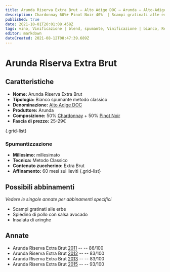 ```yaml
---
title: Arunda Riserva Extra Brut – Alto Adige DOC – Arunda – Alto-Adige (IT) – 25-29€ – 2★-5★
description: Chardonnay 60%+ Pinot Noir 40%  | Scampi gratinati alle erbe – Spiedino di pollo con salsa avocado – Insalata di aringhe
published: true
date: 2021-10-01T20:01:08.458Z
tags: vino, Vinificazione | blend, spumante, Vinificazione | bianco, Regione | Alto-Adige (IT), metodo classico, Scampi gratinati alle erbe, chardonnay, pinot nero, extra-brut, millesimato, Valutazioni | 5 stelle, pinot noir, pinot bianco, Prezzi | 25-29€, Spiedino di pollo con salsa avocado, Insalata di aringhe
editor: markdown
dateCreated: 2021-08-12T08:47:39.689Z
---
```


# Arunda Riserva Extra Brut

## Caratteristiche
- **Nome:** Arunda Riserva Extra Brut 
- **Tipologia:** Bianco spumante metodo classico
- **Denominazione:** [Alto Adige DOC](/denominazioni/Alto-Adige/DOC/Alto-Adige)
- **Produttore:** Arunda 
- **Composizione:**  50% [Chardonnay](/vitigni/Francia/bacca-bianca/chardonnay) + 50% [Pinot Noir](/vitigni/Francia/bacca-nera/pinot-noir)
- **Fascia di prezzo:** 25-29€

{.grid-list}

### Spumantizzazione
- **Millesimo:** millesimato
- **Tecnica:** Metodo Classico
- **Contenuto zuccherino:** Extra Brut
- **Affinamento:** 60 mesi sui lieviti
{.grid-list}

## Possibili abbinamenti
*Vedere le singole annate per abbinamenti specifici*

- Scampi gratinati alle erbe
- Spiedino di pollo con salsa avocado
- Insalata di aringhe

## Annate

- Arunda Riserva Extra Brut [2011](/vini/Italia/Alto-Adige/Arunda/Arunda-Riserva-Extra-Brut/2011) -- <span class="star-3"></span> -- 86/100
- Arunda Riserva Extra Brut [2012](/vini/Italia/Alto-Adige/Arunda/Arunda-Riserva-Extra-Brut/2012) -- <span class="star-2"></span> -- 83/100
- Arunda Riserva Extra Brut [2013](/vini/Italia/Alto-Adige/Arunda/Arunda-Riserva-Extra-Brut/2013) -- <span class="star-2"></span> -- 83/100
- Arunda Riserva Extra Brut [2015](/vini/Italia/Alto-Adige/Arunda/Arunda-Riserva-Extra-Brut/2015) -- <span class="star-5"></span> -- 93/100
